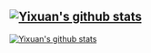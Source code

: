 ## [![Yixuan's github stats](https://github-readme-stats.vercel.app/api?username=fanyixuanf)](https://github.com/fanyixuan/github-readme-stats)

[![Yixuan's github stats](https://github-readme-stats.vercel.app/api?username=fanyixuanf)](https://github.com/fanyixuan/github-readme-stats)
